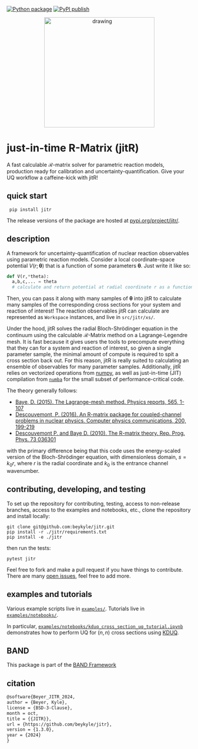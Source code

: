 [![Python package](https://github.com/beykyle/jitr/actions/workflows/python-package.yml/badge.svg)](https://github.com/beykyle/jitr/actions/workflows/python-package.yml)
[![PyPI publish](https://github.com/beykyle/jitr/actions/workflows/pypi-publish.yml/badge.svg)](https://github.com/beykyle/jitr/actions/workflows/pypi-publish.yml)

<p align="center">
<img src="./assets/jitr_logo.png" alt="drawing" width="300" /> 
</p>

# just-in-time R-Matrix (jitR)
A fast calculable $\mathcal{R}$-matrix solver for parametric reaction models, production ready for calibration and uncertainty-quantification. Give your UQ workflow a caffeine-kick with jitR!


## quick start

```
 pip install jitr
```

The release versions of the package are hosted at [pypi.org/project/jitr/](https://pypi.org/project/jitr/).

## description
A framework for uncertainty-quantification of nuclear reaction observables using parametric reaction models. Consider a local coordinate-space potential $V(r;\boldsymbol{\theta})$ that is a function of some parameters $\boldsymbol{\theta}$. Just write it like so:

```python
def V(r,*theta):
  a,b,c,... = theta
  # calculate and return potential at radial coordinate r as a function of parameters a,b,c,...
```

Then, you can pass it along with many samples of $\boldsymbol{\theta}$ into jitR to calculate many samples of the corresponding cross sections for your system and reaction of interest! The reaction observables jitR can calculate are represented as `Workspace` instances, and live in `src/jitr/xs/`.

Under the hood, jitR solves the radial Bloch-Shrödinger equation in the continuum using the calculable $\mathcal{R}$-Matrix method on a Lagrange-Legendre mesh. It is fast because it gives users the tools to precompute everything that they can for a system and reaction of interest, so given a single parameter sample, the minimal amount of compute is required to spit a cross section back out. For this reason, jitR is really suited to calculating an ensemble of observables for many parameter samples. Additionally, jitR relies on vectorized operations from [numpy](https://numpy.org/), as well as just-in-time (JIT) compilation from [`numba`](https://numba.pydata.org/) for the small subset of performance-critical code. 

The theory generally follows:
- [Baye, D. (2015). The Lagrange-mesh method. Physics reports, 565, 1-107](https://www.sciencedirect.com/science/article/pii/S0370157314004086)
- [Descouvemont, P. (2016). An R-matrix package for coupled-channel problems in nuclear physics. Computer physics communications, 200, 199-219](https://www.sciencedirect.com/science/article/pii/S0010465515003951)
- [Descouvemont P. and Baye D. (2010). The R-matrix theory. Rep. Prog. Phys. 73 036301](https://iopscience.iop.org/article/10.1088/0034-4885/73/3/036301/meta)

with the primary difference being that this code uses the energy-scaled version of the Bloch-Shrödinger equation, with dimensionless domain, $s = k_0 r$, where $r$ is the radial coordinate and $k_0$ is the entrance channel wavenumber.


## contributing, developing, and testing

To set up the repository for contributing, testing, access to non-release branches, access to the examples and notebooks, etc., clone the repository and install locally:

```
git clone git@github.com:beykyle/jitr.git
pip install -r ./jitr/requirements.txt
pip install -e ./jitr
```

then run the tests:

```
pytest jitr
```

Feel free to fork and make a pull request if you have things to contribute. There are many [open issues](https://github.com/beykyle/jitr/issues), feel free to add more.

## examples and tutorials

Various example scripts live in [`examples/`](https://github.com/beykyle/jitr/tree/main/examples). Tutorials live in [`examples/notebooks/`](https://github.com/beykyle/jitr/tree/main/examples/notebooks).

In particular, [`examples/notebooks/kduq_cross_section_uq_tutorial.ipynb`](https://github.com/beykyle/jitr/tree/main/examples/notebooks/kduq_cross_section_uq_tutorial.ipynb) demonstrates how to perform UQ for $(n,n)$ cross sections using [KDUQ](https://journals.aps.org/prc/abstract/10.1103/PhysRevC.107.014602).

## BAND

This package is part of the [BAND Framework](https://github.com/bandframework/)


## citation
```latex
@software{Beyer_JITR_2024,
author = {Beyer, Kyle},
license = {BSD-3-Clause},
month = oct,
title = {{JITR}},
url = {https://github.com/beykyle/jitr},
version = {1.3.0},
year = {2024}
}
```
